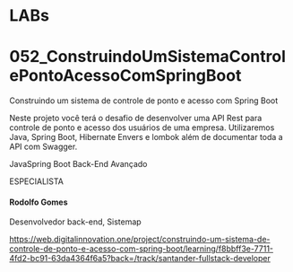 # LABs

# 052_ConstruindoUmSistemaControlePontoAcessoComSpringBoot

Construindo um sistema de controle de ponto e acesso com Spring Boot

Neste projeto você terá o desafio de desenvolver uma API Rest para controle de ponto e acesso dos usuários de uma empresa. Utilizaremos Java, Spring Boot, Hibernate Envers e lombok além de documentar toda a API com Swagger.

JavaSpring Boot Back-End Avançado

ESPECIALISTA
#### Rodolfo Gomes
Desenvolvedor back-end, Sistemap

https://web.digitalinnovation.one/project/construindo-um-sistema-de-controle-de-ponto-e-acesso-com-spring-boot/learning/f8bbff3e-7711-4fd2-bc91-63da4364f6a5?back=/track/santander-fullstack-developer
